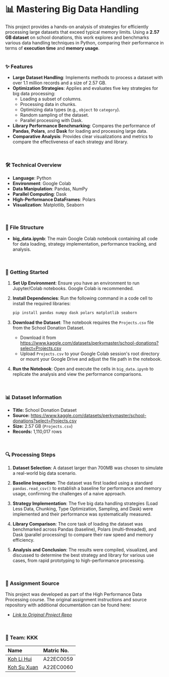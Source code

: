 # 📊 Mastering Big Data Handling

This project provides a hands-on analysis of strategies for efficiently processing large datasets that exceed typical memory limits. Using a **2.57 GB dataset** on school donations, this work explores and benchmarks various data handling techniques in Python, comparing their performance in terms of **execution time** and **memory usage**.
<br><br>

### ✨ Features
- **Large Dataset Handling**: Implements methods to process a dataset with over 1.1 million records and a size of 2.57 GB.
- **Optimization Strategies**: Applies and evaluates five key strategies for big data processing:
  - Loading a subset of columns.
  - Processing data in chunks.
  - Optimizing data types (e.g., `object` to `category`).
  - Random sampling of the dataset.
  - Parallel processing with Dask.
- **Library Performance Benchmarking**: Compares the performance of **Pandas**, **Polars**, and **Dask** for loading and processing large data.
- **Comparative Analysis**: Provides clear visualizations and metrics to compare the effectiveness of each strategy and library.
<br>

### 🛠️ Technical Overview
- **Language**: Python
- **Environment**: Google Colab
- **Data Manipulation**: Pandas, NumPy
- **Parallel Computing**: Dask
- **High-Performance DataFrames**: Polars
- **Visualization**: Matplotlib, Seaborn
<br>

### 📁 File Structure
- **big_data.ipynb**: The main Google Colab notebook containing all code for data loading, strategy implementation, performance tracking, and analysis.
<br>

### 🚀 Getting Started

1.  **Set Up Environment**:
    Ensure you have an environment to run Jupyter/Colab notebooks. Google Colab is recommended.

2.  **Install Dependencies**:
    Run the following command in a code cell to install the required libraries:
    ```sh
    pip install pandas numpy dask polars matplotlib seaborn
    ```

3.  **Download the Dataset**:
    The notebook requires the `Projects.csv` file from the School Donation Dataset.
    - Download it from https://www.kaggle.com/datasets/perkymaster/school-donations?select=Projects.csv
    - Upload `Projects.csv` to your Google Colab session's root directory or mount your Google Drive and adjust the file path in the notebook.

4.  **Run the Notebook**:
    Open and execute the cells in `big_data.ipynb` to replicate the analysis and view the performance comparisons.
<br>

### 📊 Dataset Information
- **Title:** School Donation Dataset
- **Source:** https://www.kaggle.com/datasets/perkymaster/school-donations?select=Projects.csv
- **Size:** 2.57 GB (`Projects.csv`)
- **Records:** 1,110,017 rows
<br>

### 🔍 Processing Steps
1.  **Dataset Selection**: A dataset larger than 700MB was chosen to simulate a real-world big data scenario.

2.  **Baseline Inspection**: The dataset was first loaded using a standard `pandas.read_csv()` to establish a baseline for performance and memory usage, confirming the challenges of a naive approach.

3.  **Strategy Implementation**: The five big data handling strategies (Load Less Data, Chunking, Type Optimization, Sampling, and Dask) were implemented and their performance was systematically measured.

4.  **Library Comparison**: The core task of loading the dataset was benchmarked across Pandas (baseline), Polars (multi-threaded), and Dask (parallel processing) to compare their raw speed and memory efficiency.

5.  **Analysis and Conclusion**: The results were compiled, visualized, and discussed to determine the best strategy and library for various use cases, from rapid prototyping to high-performance processing.
<br>

### 🔗 Assignment Source
This project was developed as part of the High Performance Data Processing course. The original assignment instructions and source repository with additional documentation can be found here:
- [*Link to Original Project Repo*](https://github.com/kohxuan/HPDP/tree/main/2425/assignment/A2/bdm/KKK)
<br>

### 🤝 Team: KKK
| Name                                                  | Matric No. |
| :-------------------                                  | :--------- |
| [Koh Li Hui](https://github.com/kohlihui)             | A22EC0059  |
| [Koh Su Xuan](https://github.com/kohxuan)             | A22EC0060  |
<br>
